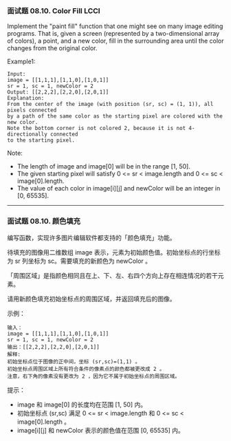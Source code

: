 ### 面试题 08.10. Color Fill LCCI
Implement the "paint fill" function that one might see on many image editing programs. That is, given a screen (represented by a two-dimensional array of colors), a point, and a new color, fill in the surrounding area until the color changes from the original color.

Example1:

	Input: 
	image = [[1,1,1],[1,1,0],[1,0,1]] 
	sr = 1, sc = 1, newColor = 2
	Output: [[2,2,2],[2,2,0],[2,0,1]]
	Explanation: 
	From the center of the image (with position (sr, sc) = (1, 1)), all pixels connected 
	by a path of the same color as the starting pixel are colored with the new color.
	Note the bottom corner is not colored 2, because it is not 4-directionally connected
	to the starting pixel.

Note:

* The length of image and image[0] will be in the range [1, 50].
* The given starting pixel will satisfy 0 <= sr < image.length and 0 <= sc < image[0].length.
* The value of each color in image[i][j] and newColor will be an integer in [0, 65535].

----
### 面试题 08.10. 颜色填充
编写函数，实现许多图片编辑软件都支持的「颜色填充」功能。

待填充的图像用二维数组 image 表示，元素为初始颜色值。初始坐标点的行坐标为 sr 列坐标为 sc。需要填充的新颜色为 newColor 。

「周围区域」是指颜色相同且在上、下、左、右四个方向上存在相连情况的若干元素。

请用新颜色填充初始坐标点的周围区域，并返回填充后的图像。

 

示例：

	输入：
	image = [[1,1,1],[1,1,0],[1,0,1]] 
	sr = 1, sc = 1, newColor = 2
	输出：[[2,2,2],[2,2,0],[2,0,1]]
	解释: 
	初始坐标点位于图像的正中间，坐标 (sr,sc)=(1,1) 。
	初始坐标点周围区域上所有符合条件的像素点的颜色都被更改成 2 。
	注意，右下角的像素没有更改为 2 ，因为它不属于初始坐标点的周围区域。

 

提示：

* image 和 image[0] 的长度均在范围 [1, 50] 内。
* 初始坐标点 (sr,sc) 满足 0 <= sr < image.length 和 0 <= sc < image[0].length 。
* image[i][j] 和 newColor 表示的颜色值在范围 [0, 65535] 内。

